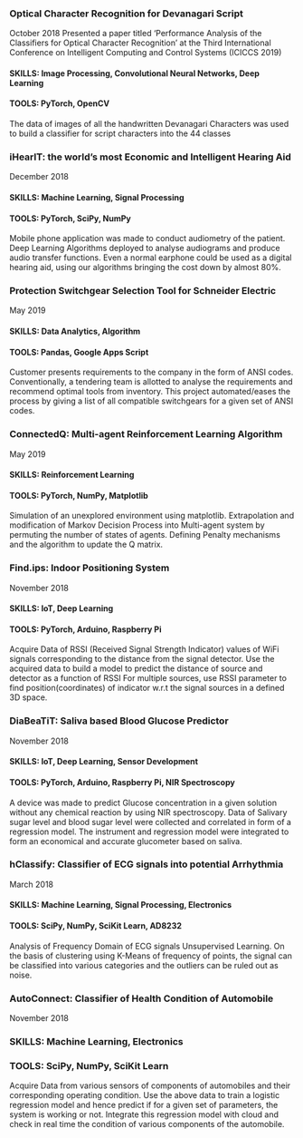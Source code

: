 
### Optical Character Recognition for Devanagari Script  
October 2018
Presented a paper titled ‘Performance Analysis of the Classifiers for Optical Character Recognition’ at the Third International Conference on Intelligent Computing and Control Systems (ICICCS 2019)
#### SKILLS: Image Processing, Convolutional Neural Networks, Deep Learning
#### TOOLS: PyTorch, OpenCV 
The data of images of all the handwritten Devanagari Characters was used to build a classifier for script characters into the 44 classes

### iHearIT: the world’s most Economic and Intelligent Hearing Aid 
December 2018
#### SKILLS: Machine Learning, Signal Processing
#### TOOLS: PyTorch, SciPy, NumPy
Mobile phone application was made to conduct audiometry of the patient. 
Deep Learning Algorithms deployed to analyse audiograms and produce audio transfer functions. 
Even a normal earphone could be used as a digital hearing aid, using our algorithms bringing the cost down by almost 80%.

### Protection Switchgear Selection Tool for Schneider Electric
May 2019
#### SKILLS: Data Analytics, Algorithm
#### TOOLS: Pandas, Google Apps Script
Customer presents requirements to the company in the form of ANSI codes. Conventionally, a tendering team is allotted to analyse the requirements and recommend optimal tools from inventory. This project automated/eases the process by giving a list of all compatible switchgears for a given set of ANSI codes.

### ConnectedQ: Multi-agent Reinforcement Learning Algorithm
May 2019
#### SKILLS: Reinforcement Learning
#### TOOLS: PyTorch, NumPy, Matplotlib
Simulation of an unexplored environment using matplotlib.
Extrapolation and modification of Markov Decision Process into Multi-agent system by permuting the number of states of agents.
Defining Penalty mechanisms and the algorithm to update the Q matrix.

### Find.ips: Indoor Positioning System
November 2018
#### SKILLS: IoT, Deep Learning
#### TOOLS: PyTorch, Arduino, Raspberry Pi 
Acquire Data of RSSI (Received Signal Strength Indicator) values of WiFi signals corresponding to the distance from the signal detector. 
Use the acquired data to build a model to predict the distance of source and detector as a function of RSSI
For multiple sources, use RSSI parameter to find position(coordinates) of indicator w.r.t the signal sources in a defined 3D space.

### DiaBeaTiT: Saliva based Blood Glucose Predictor
November 2018
#### SKILLS: IoT, Deep Learning, Sensor Development
#### TOOLS: PyTorch, Arduino, Raspberry Pi, NIR Spectroscopy 
A device was made to predict Glucose concentration in a given solution without any chemical reaction by using NIR spectroscopy. 
Data of Salivary sugar level and blood sugar level were collected and correlated in form of a regression model.
The instrument and regression model were integrated to form an economical and accurate glucometer based on saliva.

### hClassify: Classifier of ECG signals into potential Arrhythmia
March 2018  
#### SKILLS: Machine Learning, Signal Processing, Electronics
#### TOOLS: SciPy, NumPy, SciKit Learn, AD8232
Analysis of Frequency Domain of ECG signals Unsupervised Learning. 
On the basis of clustering using K-Means of frequency of points, the signal can be classified into various categories and the outliers can be ruled out as noise.

### AutoConnect: Classifier of Health Condition of Automobile
November 2018  
### SKILLS: Machine Learning, Electronics
### TOOLS: SciPy, NumPy, SciKit Learn
Acquire Data from various sensors of components of automobiles and their corresponding operating condition.
Use the above data to train a logistic regression model and hence predict if for a given set of parameters, the system is working or not.
Integrate this regression model with cloud and check in real time the condition of various components of the automobile.
